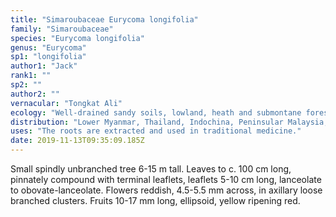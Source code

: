 ```yaml
---
title: "Simaroubaceae Eurycoma longifolia"
family: "Simaroubaceae"
species: "Eurycoma longifolia"
genus: "Eurycoma"
sp1: "longifolia"
author1: "Jack"
rank1: ""
sp2: ""
author2: ""
vernacular: "Tongkat Ali"
ecology: "Well-drained sandy soils, lowland, heath and submontane forests."
distribution: "Lower Myanmar, Thailand, Indochina, Peninsular Malaysia, Sumatra, Philippines and Borneo."
uses: "The roots are extracted and used in traditional medicine."
date: 2019-11-13T09:35:09.185Z
---
```

Small spindly unbranched tree 6-15 m tall. Leaves to c. 100 cm long, pinnately compound with terminal leaflets, leaflets 5-10 cm long, lanceolate to obovate-lanceolate. Flowers reddish, 4.5-5.5 mm across, in axillary loose branched clusters. Fruits 10-17 mm long, ellipsoid, yellow ripening red.